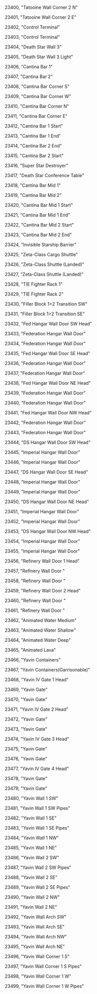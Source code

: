 ﻿23400, "Tatooine Wall Corner 2 N"

23401, "Tatooine Wall Corner 2 E"

23402, "Control Terminal"

23403, "Control Terminal"

23404, "Death Star Wall 3"

23405, "Death Star Wall 3 Light"

23406, "Cantina Bar 1"

23407, "Cantina Bar 2"

23408, "Cantina Bar Corner S"

23409, "Cantina Bar Corner W"

23410, "Cantina Bar Corner N"

23411, "Cantina Bar Corner E"

23412, "Cantina Bar 1 Start"

23413, "Cantina Bar 1 End"

23414, "Cantina Bar 2 End"

23415, "Cantina Bar 2 Start"

23416, "Super Star Destroyer"

23417, "Death Star Conference Table"

23418, "Cantina Bar Mid 1"

23419, "Cantina Bar Mid 2"

23420, "Cantina Bar Mid 1 Start"

23421, "Cantina Bar Mid 1 End"

23422, "Cantina Bar Mid 2 Start"

23423, "Cantina Bar Mid 2 End"

23424, "Invisible Starship Barrier"

23425, "Zeta-Class Cargo Shuttle"

23426, "Zeta-Class Shuttle (Landed)"

23427, "Zeta-Class Shuttle (Landed)"

23428, "TIE Fighter Rack 1"

23429, "TIE Fighter Rack 2"

23430, "Filler Block 1>2 Transition SW"

23431, "Filler Block 1>2 Transition SE"

23432, "Fed Hangar Wall Door SW Head"

23433, "Federation Hangar Wall Door"

23434, "Federation Hangar Wall Door"

23435, "Fed Hangar Wall Door SE Head"

23436, "Federation Hangar Wall Door"

23437, "Federation Hangar Wall Door"

23438, "Fed Hangar Wall Door NE Head"

23439, "Federation Hangar Wall Door"

23440, "Federation Hangar Wall Door"

23441, "Fed Hangar Wall Door NW Head"

23442, "Federation Hangar Wall Door"

23443, "Federation Hangar Wall Door"

23444, "DS Hangar Wall Door SW Head"

23445, "Imperial Hangar Wall Door"

23446, "Imperial Hangar Wall Door"

23447, "DS Hangar Wall Door SE Head"

23448, "Imperial Hangar Wall Door"

23449, "Imperial Hangar Wall Door"

23450, "DS Hangar Wall Door NE Head"

23451, "Imperial Hangar Wall Door"

23452, "Imperial Hangar Wall Door"

23453, "DS Hangar Wall Door NW Head"

23454, "Imperial Hangar Wall Door"

23455, "Imperial Hangar Wall Door"

23456, "Refinery Wall Door 1 Head"

23457, "Refinery Wall Door "

23458, "Refinery Wall Door "

23459, "Refinery Wall Door 2 Head"

23460, "Refinery Wall Door "

23461, "Refinery Wall Door "

23462, "Animated Water Medium"

23463, "Animated Water Shallow"

23464, "Animated Water Deep"

23465, "Animated Lava"

23466, "Yavin Containers"

23467, "Yavin Containers(Garrisonable)"

23468, "Yavin IV Gate 1 Head"

23469, "Yavin Gate"

23470, "Yavin Gate"

23471, "Yavin IV Gate 2 Head"

23472, "Yavin Gate"

23473, "Yavin Gate"

23474, "Yavin IV Gate 3 Head"

23475, "Yavin Gate"

23476, "Yavin Gate"

23477, "Yavin IV Gate 4 Head"

23478, "Yavin Gate"

23479, "Yavin Gate"

23480, "Yavin Wall 1 SW"

23481, "Yavin Wall 1 SW Pipes"

23482, "Yavin Wall 1 SE"

23483, "Yavin Wall 1 SE Pipes"

23484, "Yavin Wall 1 NW"

23485, "Yavin Wall 1 NE"

23486, "Yavin Wall 2 SW"

23487, "Yavin Wall 2 SW Pipes"

23488, "Yavin Wall 2 SE"

23489, "Yavin Wall 2 SE Pipes"

23490, "Yavin Wall 2 NW"

23491, "Yavin Wall 2 NE"

23492, "Yavin Wall Arch SW"

23493, "Yavin Wall Arch SE"

23494, "Yavin Wall Arch NW"

23495, "Yavin Wall Arch NE"

23496, "Yavin Wall Corner 1 S"

23497, "Yavin Wall Corner 1 S Pipes"

23498, "Yavin Wall Corner 1 W"

23499, "Yavin Wall Corner 1 W Pipes"

